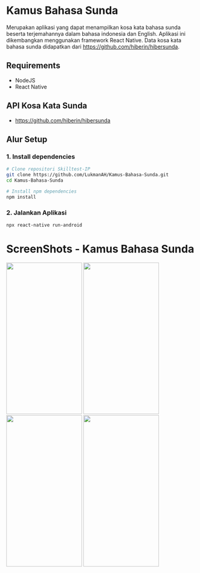 # Kamus Bahasa Sunda
Merupakan aplikasi yang dapat menampilkan kosa kata bahasa sunda beserta terjemahannya dalam bahasa indonesia dan English. Aplikasi ini dikembangkan menggunakan framework React Native. Data kosa kata bahasa sunda didapatkan dari https://github.com/hiberin/hibersunda. 

## Requirements

- NodeJS
- React Native

## API Kosa Kata Sunda 
- https://github.com/hiberin/hibersunda

## Alur Setup

### 1. Install dependencies

```sh
# Clone repositori Skilltest-IP
git clone https://github.com/LukmanAH/Kamus-Bahasa-Sunda.git
cd Kamus-Bahasa-Sunda

# Install npm dependencies
npm install
```

### 2. Jalankan Aplikasi
```
npx react-native run-android
```

# ScreenShots - Kamus Bahasa Sunda

<img src="https://user-images.githubusercontent.com/56007339/219726427-7b771195-4114-4b34-96b0-509ed78ba0f2.jpg" width="200" height="400">

<img src="https://user-images.githubusercontent.com/56007339/219726501-f2ff79f5-b5bd-4fc5-b77f-3536c26e0104.jpg" width="200" height="400">

<img src="https://user-images.githubusercontent.com/56007339/219726453-a7238d2f-5fd5-4e79-94f2-748936da6948.jpg" width="200" height="400">

<img src="https://user-images.githubusercontent.com/56007339/219726480-25288765-e90b-4d5c-bc6f-8c5f141d839e.jpg" width="200" height="400">

